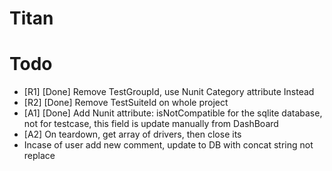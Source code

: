 # Titan
# Todo
- [R1] [Done] Remove TestGroupId, use Nunit Category attribute Instead
- [R2] [Done] Remove TestSuiteId on whole project
- [A1] [Done] Add Nunit attribute: isNotCompatible for the sqlite database, not for testcase, this field is update manually from DashBoard
- [A2] On teardown, get array of drivers, then close its
- Incase of user add new comment, update to DB with concat string not replace